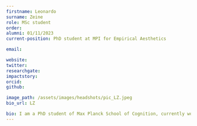 ```yaml
---
firstname: Leonardo
surname: Zeine
role: MSc student
order:
alumni: 01/11/2023
current-position: PhD student at MPI for Empirical Aesthetics

email:

website:
twitter:
researchgate:
impactstory:
orcid:
github:

image_path: /assets/images/headshots/pic_LZ.jpeg
bio_url: LZ

bio: I am a PhD student of Max Planck School of Cognition, currently working at LaCNS research group. I am most interested in neural representations of syntax and its interaction with other representational linguistics levels. For the first part of my PhD research, I am working on a MEG dataset for naturalistic speech comprehension, trying to evaluate the role of prediction and brain rhythm modulation at the lexical dimension. I obtained bachelors in Cognitive Sciences and a masters at the Generative Linguistics department, both at University of São Paulo, Brazil.
---
```

